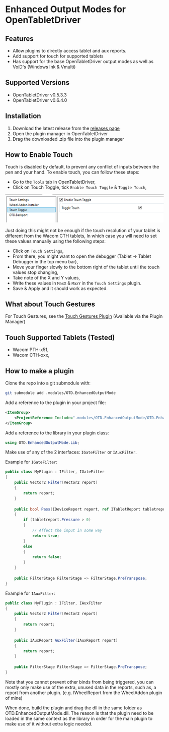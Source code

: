 # Enhanced Output Modes for OpenTabletDriver

## Features

- Allow plugins to directly access tablet and aux reports.
- Add support for touch for supported tablets
- Has support for the base OpenTabletDriver output modes as well as VoiD's (Windows Ink & Vmulti)

## Supported Versions

- OpenTabletDriver v0.5.3.3
- OpenTabletDriver v0.6.4.0

## Installation

1. Download the latest release from the [releases page](https://github.com/Mrcubix/OTD.EnhancedOutputMode/releases/latest)
2. Open the plugin manager in OpenTabletDriver
3. Drag the downloaded .zip file into the plugin manager

## How to Enable Touch

Touch is disabled by default, to prevent any conflict of inputs between the pen and your hand.
To enable touch, you can follow these steps:

- Go to the `Tools` tab in OpenTabletDriver,
- Click on Touch Toggle, tick `Enable Touch Toggle` & `Toggle Touch`,

![Touch Toggle](/images/Touch-toggle.png)

Just doing this might not be enough if the touch resolution of your tablet is different from the Wacom CTH tablets,
In which case you will need to set these values manually using the following steps:

- Click on `Touch Settings`,
- From there, you might want to open the debugger (Tablet -> Tablet Debugger in the top menu bar),
- Move your finger slowly to the bottom right of the tablet until the touch values stop changing, 
- Take note of the X and Y values,
- Write these values in `MaxX` & `MaxY` in the `Touch Settings` plugin.
- Save & Apply and it should work as expected.

## What about Touch Gestures

For Touch Gestures, see the [Touch Gestures Plugin](https://github.com/Mrcubix/Touch-Gestures) (Available via the Plugin Manager)

## Touch Supported Tablets (Tested)

- Wacom PTH-x51,
- Wacom CTH-xxx,

## How to make a plugin

Clone the repo into a git submodule with:

```bash
git submodule add .modules/OTD.EnhancedOutputMode
```

Add a reference to the plugin in your project file:

```xml
<ItemGroup>
    <ProjectReference Include=".modules/OTD.EnhancedOutputMode/OTD.EnhancedOutputMode.csproj" />
</ItemGroup>
```

Add a reference to the library in your plugin class:

```csharp
using OTD.EnhancedOutputMode.Lib;
```

Make use of any of the 2 interfaces: `IGateFilter` or `IAuxFilter`.

Example for `IGateFilter`:

```csharp
public class MyPlugin : IFilter, IGateFilter
{
    public Vector2 Filter(Vector2 report)
    {
        return report;
    }

    public bool Pass(IDeviceReport report, ref ITabletReport tabletreport)
    {
        if (tabletreport.Pressure > 0)
        {
            // Affect the input in some way
            return true;
        }
        else
        {
            return false;
        }
    }

    public FilterStage FilterStage => FilterStage.PreTranspose;
}
```

Example for `IAuxFilter`:

```csharp
public class MyPlugin : IFilter, IAuxFilter
{
    public Vector2 Filter(Vector2 report)
    {
        return report;
    }

    public IAuxReport AuxFilter(IAuxReport report)
    {
        return report;
    }

    public FilterStage FilterStage => FilterStage.PreTranspose;
}
```

Note that you cannot prevent other binds from being triggered, you can mostly only make use of the extra, unused data in the reports, such as, a report from another plugin. (e.g. IWheelReport from the WheelAddon plugin of mine)

When done, build the plugin and drag the dll in the same folder as OTD.EnhancedOutputMode.dll.
The reason is that the plugin need to be loaded in the same context as the library in order for the main plugin to make use of it
without extra logic needed.

